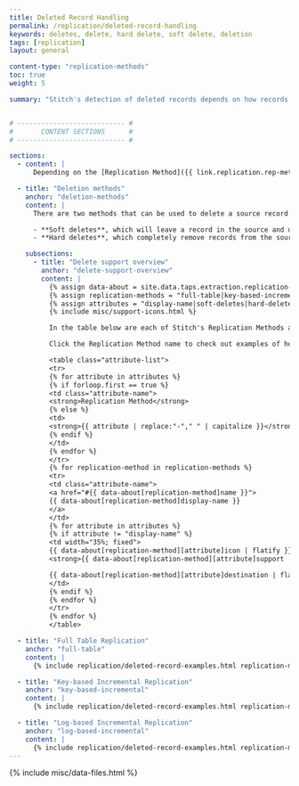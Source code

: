 ```yaml
---
title: Deleted Record Handling
permalink: /replication/deleted-record-handling
keywords: deletes, delete, hard delete, soft delete, deletion
tags: [replication]
layout: general

content-type: "replication-methods"
toc: true
weight: 5

summary: "Stitch's detection of deleted records depends on how records are deleted in the source and the Replication Method being used. In this guide, we explain the different deletion methods and how each one works with each of Stitch's supported Replication Methods."


# --------------------------- #
#       CONTENT SECTIONS      #
# --------------------------- #

sections:
  - content: |
      Depending on the [Replication Method]({{ link.replication.rep-methods | prepend: site.baseurl }}) being used and how records are deleted in the source, deletes may not be captured during the replication process.

  - title: "Deletion methods"
    anchor: "deletion-methods"
    content: |
      There are two methods that can be used to delete a source record:

      - **Soft deletes**, which will leave a record in the source and use a flag to indicate deletion, such as `is_deleted` or `deleted_on`. If the delete event updates the record's Replication Key value, Stitch will detect and replicate the changes.
      - **Hard deletes**, which completely remove records from the source. It's as if the record never existed. If using Key-based Incremental Replication, this will remove the record's Replication Key value, which Stitch uses to identify new and updated records. Without a Replication Key value to check, Stitch can't identify the change and update the record in the destination.

    subsections:
      - title: "Delete support overview"
        anchor: "delete-support-overview"
        content: |
          {% assign data-about = site.data.taps.extraction.replication-methods %}
          {% assign replication-methods = "full-table|key-based-incremental|log-based-incremental" | split: "|" %}
          {% assign attributes = "display-name|soft-deletes|hard-deletes" | split:"|" %}
          {% include misc/support-icons.html %}

          In the table below are each of Stitch's Replication Methods and the level at which each deletion method is supported.

          Click the Replication Method name to check out examples of how each deletion method works with that specific Replication Method.

          <table class="attribute-list">
          <tr>
          {% for attribute in attributes %}
          {% if forloop.first == true %}
          <td class="attribute-name">
          <strong>Replication Method</strong>
          {% else %}
          <td>
          <strong>{{ attribute | replace:"-"," " | capitalize }}</strong>
          {% endif %}
          </td>
          {% endfor %}
          </tr>
          {% for replication-method in replication-methods %}
          <tr>
          <td class="attribute-name">
          <a href="#{{ data-about[replication-method]name }}">
          {{ data-about[replication-method]display-name }}
          </a>
          </td>
          {% for attribute in attributes %}
          {% if attribute != "display-name" %}
          <td width="35%; fixed">
          {{ data-about[replication-method][attribute]icon | flatify }}
          <strong>{{ data-about[replication-method][attribute]support | replace:"-"," " | capitalize }}</strong><br><br>

          {{ data-about[replication-method][attribute]destination | flatify | markdownify }}
          </td>
          {% endif %}
          {% endfor %}
          </tr>
          {% endfor %}
          </table>

  - title: "Full Table Replication"
    anchor: "full-table"
    content: |
      {% include replication/deleted-record-examples.html replication-method="full-table" display-name="Full Table" %}

  - title: "Key-based Incremental Replication"
    anchor: "key-based-incremental"
    content: |
      {% include replication/deleted-record-examples.html replication-method="key-based-incremental" display-name="Key-based Incremental" %}

  - title: "Log-based Incremental Replication"
    anchor: "log-based-incremental"
    content: |
      {% include replication/deleted-record-examples.html replication-method="log-based-incremental" display-name="Log-based Incremental" %}
---
```

{% include misc/data-files.html %}
